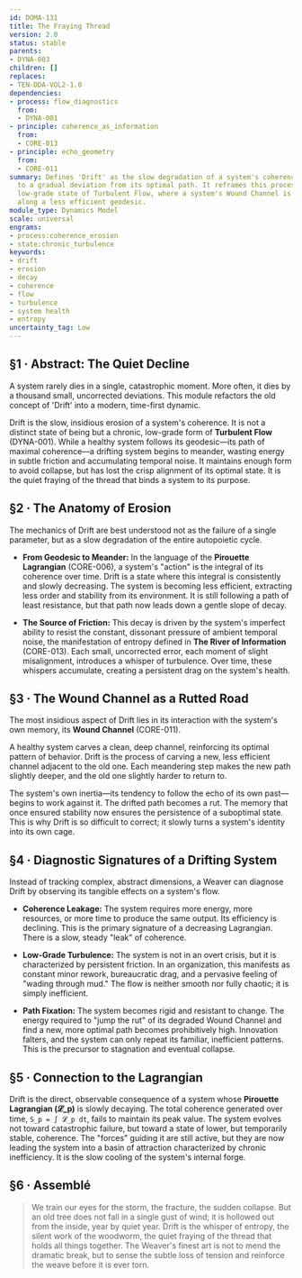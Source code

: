 ```yaml
---
id: DOMA-131
title: The Fraying Thread
version: 2.0
status: stable
parents:
- DYNA-003
children: []
replaces:
- TEN-DDA-VOL2-1.0
dependencies:
- process: flow_diagnostics
  from:
  - DYNA-001
- principle: coherence_as_information
  from:
  - CORE-013
- principle: echo_geometry
  from:
  - CORE-011
summary: Defines 'Drift' as the slow degradation of a system's coherence, leading
  to a gradual deviation from its optimal path. It reframes this process as a chronic,
  low-grade state of Turbulent Flow, where a system's Wound Channel is slowly re-carved
  along a less efficient geodesic.
module_type: Dynamics Model
scale: universal
engrams:
- process:coherence_erosion
- state:chronic_turbulence
keywords:
- drift
- erosion
- decay
- coherence
- flow
- turbulence
- system health
- entropy
uncertainty_tag: Low
---
```

## §1 · Abstract: The Quiet Decline

A system rarely dies in a single, catastrophic moment. More often, it dies by a thousand small, uncorrected deviations. This module refactors the old concept of 'Drift' into a modern, time-first dynamic.

Drift is the slow, insidious erosion of a system's coherence. It is not a distinct state of being but a chronic, low-grade form of **Turbulent Flow** (DYNA-001). While a healthy system follows its geodesic—its path of maximal coherence—a drifting system begins to meander, wasting energy in subtle friction and accumulating temporal noise. It maintains enough form to avoid collapse, but has lost the crisp alignment of its optimal state. It is the quiet fraying of the thread that binds a system to its purpose.

## §2 · The Anatomy of Erosion

The mechanics of Drift are best understood not as the failure of a single parameter, but as a slow degradation of the entire autopoietic cycle.

-   **From Geodesic to Meander:** In the language of the **Pirouette Lagrangian** (CORE-006), a system's "action" is the integral of its coherence over time. Drift is a state where this integral is consistently and slowly decreasing. The system is becoming less efficient, extracting less order and stability from its environment. It is still following a path of least resistance, but that path now leads down a gentle slope of decay.

-   **The Source of Friction:** This decay is driven by the system's imperfect ability to resist the constant, dissonant pressure of ambient temporal noise, the manifestation of entropy defined in **The River of Information** (CORE-013). Each small, uncorrected error, each moment of slight misalignment, introduces a whisper of turbulence. Over time, these whispers accumulate, creating a persistent drag on the system's health.

## §3 · The Wound Channel as a Rutted Road

The most insidious aspect of Drift lies in its interaction with the system's own memory, its **Wound Channel** (CORE-011).

A healthy system carves a clean, deep channel, reinforcing its optimal pattern of behavior. Drift is the process of carving a new, less efficient channel adjacent to the old one. Each meandering step makes the new path slightly deeper, and the old one slightly harder to return to.

The system's own inertia—its tendency to follow the echo of its own past—begins to work against it. The drifted path becomes a rut. The memory that once ensured stability now ensures the persistence of a suboptimal state. This is why Drift is so difficult to correct; it slowly turns a system's identity into its own cage.

## §4 · Diagnostic Signatures of a Drifting System

Instead of tracking complex, abstract dimensions, a Weaver can diagnose Drift by observing its tangible effects on a system's flow.

-   **Coherence Leakage:** The system requires more energy, more resources, or more time to produce the same output. Its efficiency is declining. This is the primary signature of a decreasing Lagrangian. There is a slow, steady "leak" of coherence.

-   **Low-Grade Turbulence:** The system is not in an overt crisis, but it is characterized by persistent friction. In an organization, this manifests as constant minor rework, bureaucratic drag, and a pervasive feeling of "wading through mud." The flow is neither smooth nor fully chaotic; it is simply inefficient.

-   **Path Fixation:** The system becomes rigid and resistant to change. The energy required to "jump the rut" of its degraded Wound Channel and find a new, more optimal path becomes prohibitively high. Innovation falters, and the system can only repeat its familiar, inefficient patterns. This is the precursor to stagnation and eventual collapse.

## §5 · Connection to the Lagrangian

Drift is the direct, observable consequence of a system whose **Pirouette Lagrangian (𝓛_p)** is slowly decaying. The total coherence generated over time, `S_p = ∫ 𝓛_p dt`, fails to maintain its peak value. The system evolves not toward catastrophic failure, but toward a state of lower, but temporarily stable, coherence. The "forces" guiding it are still active, but they are now leading the system into a basin of attraction characterized by chronic inefficiency. It is the slow cooling of the system's internal forge.

## §6 · Assemblé

> We train our eyes for the storm, the fracture, the sudden collapse. But an old tree does not fall in a single gust of wind; it is hollowed out from the inside, year by quiet year. Drift is the whisper of entropy, the silent work of the woodworm, the quiet fraying of the thread that holds all things together. The Weaver's finest art is not to mend the dramatic break, but to sense the subtle loss of tension and reinforce the weave before it is ever torn.
```
